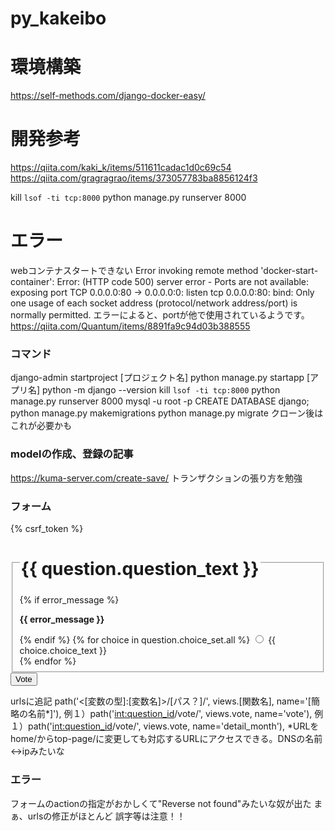 # py_kakeibo

# 環境構築
https://self-methods.com/django-docker-easy/

# 開発参考
https://qiita.com/kaki_k/items/511611cadac1d0c69c54
https://qiita.com/gragragrao/items/373057783ba8856124f3

kill `lsof -ti tcp:8000`
python manage.py runserver 8000


# エラー
webコンテナスタートできない
Error invoking remote method 'docker-start-container': Error: (HTTP code 500) server error - Ports are not available: exposing port TCP 0.0.0.0:80 -> 0.0.0.0:0: listen tcp 0.0.0.0:80: bind: Only one usage of each socket address (protocol/network address/port) is normally permitted.
エラーによると、portが他で使用されているようです。
https://qiita.com/Quantum/items/8891fa9c94d03b388555


### コマンド
django-admin startproject [プロジェクト名]
python manage.py startapp [アプリ名]
python -m django --version
kill `lsof -ti tcp:8000`
python manage.py runserver 8000
mysql -u root -p
CREATE DATABASE django;
python manage.py makemigrations
python manage.py migrate クローン後はこれが必要かも

### modelの作成、登録の記事
https://kuma-server.com/create-save/
トランザクションの張り方を勉強

### フォーム
<form action="{% url '[アプリ名]:[urlsのname]' [引数として渡す変数名] %}" method="post">
{% csrf_token %}
<fieldset>
    <legend><h1>{{ question.question_text }}</h1></legend>
    {% if error_message %}<p><strong>{{ error_message }}</strong></p>{% endif %}
    {% for choice in question.choice_set.all %}
        <input type="radio" name="choice" id="choice{{ forloop.counter }}" value="{{ choice.id }}">
        <label for="choice{{ forloop.counter }}">{{ choice.choice_text }}</label><br>
    {% endfor %}
</fieldset>
<input type="submit" value="Vote">
</form>

urlsに追記
path('<[変数の型]:[変数名]>/[パス？]/', views.[関数名], name='[簡略の名前*]'),
例１）path('<int:question_id>/vote/', views.vote, name='vote'),
例１）path('<int:question_id>/vote/', views.vote, name='detail_month'),
*URLをhome/からtop-page/に変更しても対応するURLにアクセスできる。DNSの名前<->ipみたいな

### エラー
フォームのactionの指定がおかしくて"Reverse not found"みたいな奴が出た
    まぁ、urlsの修正がほとんど
    誤字等は注意！！